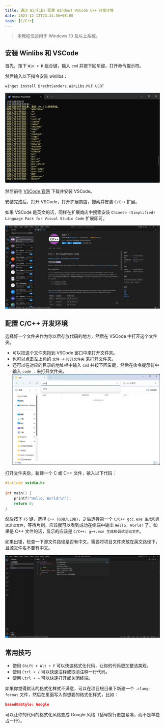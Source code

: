 ```yaml
---
title: 通过 Winlibs 配置 Windows VSCode C++ 开发环境
date: 2024-12-12T23:33:56+08:00
tags: [C/C++]
---
```


> 本教程仅适用于 Windows 10 及以上系统。

## 安装 Winlibs 和 VSCode

首先，按下 `Win + R` 组合键，输入 `cmd` 并按下回车键，打开命令提示符。

然后输入以下指令安装 winlibs：

```bash
winget install BrechtSanders.WinLibs.MCF.UCRT
```

![](../../assets/images/image-20.jpg)

然后前往 [VSCode 官网](https://code.visualstudio.com/) 下载并安装 VSCode。

安装完成后，打开 VSCode，打开扩展商店，搜索并安装 `C/C++` 扩展。

如果 VSCode 是英文的话，同样在扩展商店中搜索安装 `Chinese (Simplified) Language Pack for Visual Studio Code` 扩展即可。

![](../../assets/images/image-21.jpg)

## 配置 C/C++ 开发环境

选择好一个文件夹作为你以后存放代码的地方，然后在 VSCode 中打开这个文件夹。

- 可以把这个文件夹拖到 VSCode 窗口中来打开文件夹。
- 也可以点击左上角的 `文件` -> `打开文件夹` 来打开文件夹。
- 还可以在对应的目录的地址栏中输入 `cmd` 并按下回车键，然后在命令提示符中输入 `code .` 来打开文件夹。
  ![](../../assets/images/image-22.jpg)

打开文件夹后，新建一个 C 或 C++ 文件，输入以下代码：

```c
#include <stdio.h>

int main() {
    printf("Hello, World!\n");
    return 0;
}
```

然后按下 `F5` 键，选择 `C++ (GDB/LLDB)`，之后选择第一个 `C/C++ gcc.exe 生成和调试活动文件`，等待片刻，应该就可以看到成功在终端中输出 `Hello, World!` 了。如果是 C++ 文件的话，显示的应该是 `C/C++: g++.exe 生成和调试活动文件`。

如果出错，检查一下源文件路径是否有中文，需要将项目文件夹放在英文路径下，且源文件名不要有中文。

![](../../assets/images/image-23.jpg)

## 常用技巧

- 使用 `Shift + Alt + F` 可以快速格式化代码，让你的代码更加整洁美观。
- 使用 `Ctrl + /` 可以快速注释或取消注释一行代码。
- 使用 `Ctrl + ~` 可以快速打开或关闭终端。

如果你觉得默认的格式化样式不满意，可以在项目根目录下新建一个 `.clang-format` 文件，然后在里面写入你想要的格式化样式，比如：

```json
basedOnStyle: Google
```

可以让你的代码的格式化风格变成 Google 风格（括号换行更加紧凑，而不是单独占一行）。
